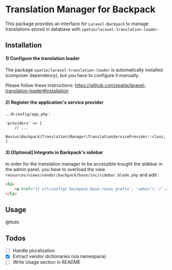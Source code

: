 # Translation Manager for Backpack

This package provides an interface for `Laravel-Backpack` to manage translations stored in database with `spatie/laravel-translation-loader`.

## Installation

#### 1) Configure the translation loader

The package `spatie/laravel-translation-loader` is automatically installed (composer dependency), but you have to configure it manually.

Please follow these instructions: https://github.com/spatie/laravel-translation-loader#installation

#### 2) Register the application's service provider

... in `config/app.php` :
```php?start_inline=1
'providers' => [
    // ...
    Novius\Backpack\Translation\Manager\TranslationServiceProvider::class,
]
```

#### 3) [Optional] Integrate in Backpack's sidebar

In order for the translation manager to be accessible trought the sidebar in the admin panel, you have to overload the view `resources/views/vendor/backpack/base/inc/sidebar.blade.php` and add :

```html
<li>
    <a href="{{ url(config('backpack.base.route_prefix', 'admin').'/'.config('translation-manager.route_prefix')) }}"><i class="fa fa-cog"></i> <span>{{ trans('translation-manager::app.translation') }}</span></a>
</li>
```

## Usage

@todo

## Todos

- [ ] Handle pluralization
- [x] Extract vendor dictionaries (via namespace)
- [ ] Write Usage section in README